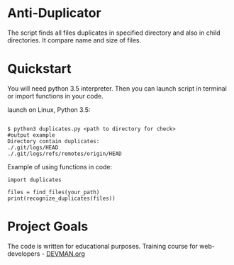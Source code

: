 # Anti-Duplicator

The script finds all files duplicates in specified directory and also in child directories. 
It compare name and size of files. 
 
# Quickstart

You will need python 3.5 interpreter. Then you can launch 
script in terminal or import functions in your code. 

launch on Linux, Python 3.5:

```#!bash

$ python3 duplicates.py <path to directory for check>
#output example
Directory contain duplicates:
./.git/logs/HEAD
./.git/logs/refs/remotes/origin/HEAD
```

Example of using functions in code:

```
import duplicates

files = find_files(your_path)
print(recognize_duplicates(files))

```

# Project Goals

The code is written for educational purposes. Training course for web-developers - [DEVMAN.org](https://devman.org)
